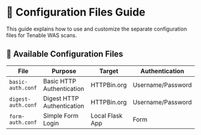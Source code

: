 # 🔧 Configuration Files Guide

This guide explains how to use and customize the separate configuration files for Tenable WAS scans.

## 📁 Available Configuration Files

| File | Purpose | Target | Authentication |
|------|---------|--------|----------------|
| `basic-auth.conf` | Basic HTTP Authentication | HTTPBin.org | Username/Password |
| `digest-auth.conf` | Digest HTTP Authentication | HTTPBin.org | Username/Password |
| `form-auth.conf` | Simple Form Login | Local Flask App | Form
